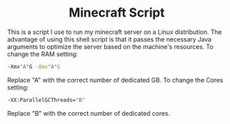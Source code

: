 <h1 align="center">Minecraft Script</h1>

This is a script I use to run my minecraft server on a Linux distribution. The advantage of using this shell script is that it passes the necessary Java arguments to optimize the server based on the machine's resources. To change the RAM setting:

```sh
-Xmx"A"G -Xms"A"G
```

Replace "A" with the correct number of dedicated GB. To change the Cores setting:

```sh
-XX:ParallelGCThreads="B"
```

Replace "B" with the correct number of dedicated cores.